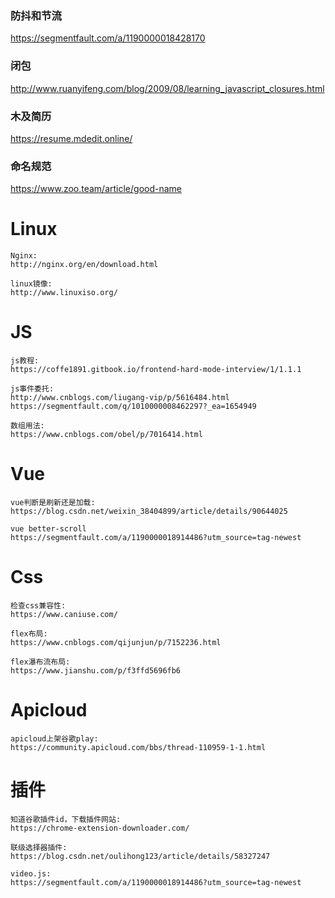 ### 防抖和节流

https://segmentfault.com/a/1190000018428170

### 闭包

http://www.ruanyifeng.com/blog/2009/08/learning_javascript_closures.html

### 木及简历

https://resume.mdedit.online/

### 命名规范

https://www.zoo.team/article/good-name

# Linux

```
Nginx:
http://nginx.org/en/download.html

linux镜像:
http://www.linuxiso.org/
```

# JS

```
js教程:
https://coffe1891.gitbook.io/frontend-hard-mode-interview/1/1.1.1

js事件委托:
http://www.cnblogs.com/liugang-vip/p/5616484.html
https://segmentfault.com/q/1010000008462297?_ea=1654949

数组用法:
https://www.cnblogs.com/obel/p/7016414.html
```

# Vue

```
vue判断是刷新还是加载:
https://blog.csdn.net/weixin_38404899/article/details/90644025

vue better-scroll
https://segmentfault.com/a/1190000018914486?utm_source=tag-newest
```

# Css

```
检查css兼容性:
https://www.caniuse.com/

flex布局:
https://www.cnblogs.com/qijunjun/p/7152236.html

flex瀑布流布局:
https://www.jianshu.com/p/f3ffd5696fb6
```

# Apicloud

```
apicloud上架谷歌play:
https://community.apicloud.com/bbs/thread-110959-1-1.html

```

# 插件

```
知道谷歌插件id，下载插件网站:
https://chrome-extension-downloader.com/

联级选择器插件:
https://blog.csdn.net/oulihong123/article/details/58327247

video.js:
https://segmentfault.com/a/1190000018914486?utm_source=tag-newest

```

